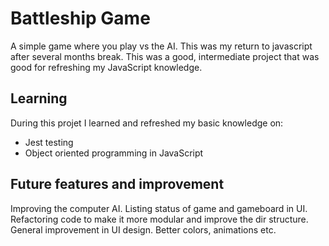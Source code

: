 # Battleship Game

A simple game where you play vs the AI. This was my return to javascript after several months break. This was a good, intermediate project that was good for refreshing my JavaScript knowledge.

## Learning

During this projet I learned and refreshed my basic knowledge on:

- Jest testing
- Object oriented programming in JavaScript

## Future features and improvement

Improving the computer AI.
Listing status of game and gameboard in UI.
Refactoring code to make it more modular and improve the dir structure.
General improvement in UI design. Better colors, animations etc.
